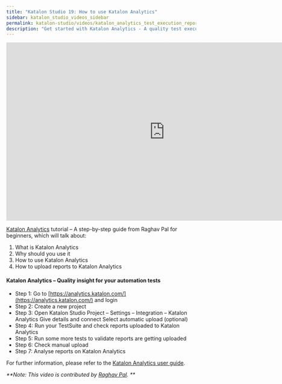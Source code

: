 ```yaml
---
title: "Katalon Studio 19: How to use Katalon Analytics"
sidebar: katalon_studio_videos_sidebar
permalink: katalon-studio/videos/katalon_analytics_test_execution_report.html
description: "Get started with Katalon Analytics - A quality test execution report. Discover how to use it and how to upload reports to Katalon Analytics."
---
```

<iframe width="840" height="473" src="https://www.youtube.com/embed/9NDSQ9HX5dw?feature=oembed" frameborder="0" allow="autoplay; encrypted-media" allowfullscreen="">&nbsp;</iframe>

[Katalon Analytics](https://www.katalon.com/katalon-analytics) tutorial – A step-by-step guide from Raghav Pal for beginners, which will talk about:

1.  What is Katalon Analytics
2.  Why should you use it
3.  How to use Katalon Analytics
4.  How to upload reports to Katalon Analytics

#### Katalon Analytics – Quality insight for your automation tests

*   Step 1: Go to [https://analytics.katalon.com/](https://analytics.katalon.com/) and login
*   Step 2: Create a new project
*   Step 3: Open Katalon Studio Project – Settings – Integration – Katalon Analytics Give details and connect Select automatic upload (optional)
*   Step 4: Run your TestSuite and check reports uploaded to Katalon Analytics
*   Step 5: Run some more tests to validate reports are getting uploaded
*   Step 6: Check manual upload
*   Step 7: Analyse reports on Katalon Analytics

For further information, please refer to the [Katalon Analytics user guide](/pages/viewpage.action?pageId=5118810).

_**Note: This video is contributed by [Raghav Pal](https://www.youtube.com/channel/UCTt7pyY-o0eltq14glaG5dg). **_
